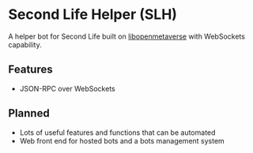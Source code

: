 Second Life Helper (SLH)
=====

A helper bot for Second Life built on [libopenmetaverse](https://github.com/openmetaversefoundation/libopenmetaverse) with WebSockets capability.

Features
-----

- JSON-RPC over WebSockets

Planned
-----

- Lots of useful features and functions that can be automated
- Web front end for hosted bots and a bots management system
